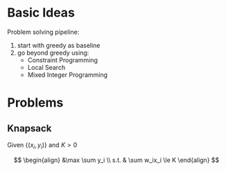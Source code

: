 # Basic Ideas

Problem solving pipeline:
1. start with greedy as baseline
2. go beyond greedy using:
    - Constraint Programming
    - Local Search
    - Mixed Integer Programming

# Problems

## Knapsack

Given $\{(x_i,y_i)\}$ and $K>0$

$$
\begin{align}
&\max \sum y_i \\
s.t. & \sum w_ix_i \le K
\end{align}
$$


